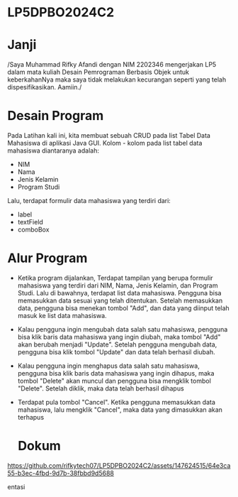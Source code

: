 # LP5DPBO2024C2
# Janji
/Saya Muhammad Rifky Afandi dengan NIM 2202346 mengerjakan LP5 dalam mata kuliah Desain Pemrograman Berbasis Objek untuk keberkahanNya maka saya tidak melakukan kecurangan seperti yang telah dispesifikasikan. Aamiin./

# Desain Program
Pada Latihan kali ini, kita membuat sebuah CRUD pada list Tabel Data Mahasiswa di aplikasi Java GUI. Kolom - kolom  pada list tabel data mahasiswa diantaranya adalah:
- NIM
- Nama
- Jenis Kelamin
- Program Studi

Lalu, terdapat formulir data mahasiswa yang terdiri dari:
- label
- textField
- comboBox

# Alur Program
- Ketika program dijalankan, Terdapat tampilan yang berupa formulir mahasiswa yang terdiri dari NIM, Nama, Jenis Kelamin, dan Program Studi. Lalu di bawahnya, terdapat list data mahasiswa. Pengguna bisa memasukkan data sesuai yang telah ditentukan. Setelah memasukkan data, pengguna bisa menekan tombol "Add", dan data yang diinput telah masuk ke list data mahasiswa.
- Kalau pengguna ingin mengubah data salah satu mahasiswa, pengguna bisa klik baris data mahasiswa yang ingin diubah, maka tombol "Add" akan berubah menjadi "Update". Setelah pengguna mengubah data, pengguna bisa klik tombol "Update" dan data telah berhasil diubah.
- Kalau pengguna ingin menghapus data salah satu mahasiswa, pengguna bisa klik baris data mahasiswa yang ingin dihapus, maka tombol "Delete" akan muncul dan pengguna bisa mengklik tombol "Delete". Setelah diklik, maka data telah berhasil dihapus
- Terdapat pula tombol "Cancel". Ketika pengguna memasukkan data mahasiswa, lalu mengklik "Cancel", maka data yang dimasukkan akan terhapus

  # Dokum

https://github.com/rifkytech07/LP5DPBO2024C2/assets/147624515/64e3ca55-b3ec-4fbd-9d7b-38fbbd9d5688

entasi
  

